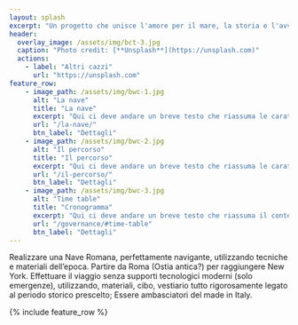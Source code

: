 ```yaml
---
layout: splash
excerpt: "Un progetto che unisce l'amore per il mare, la storia e l'avventura: navigare da Roma a New York su una nave romana."
header:
  overlay_image: /assets/img/bct-3.jpg
  caption: "Photo credit: [**Unsplash**](https://unsplash.com)"
  actions:
    - label: "Altri cazzi"
      url: "https://unsplash.com"
feature_row:
    - image_path: /assets/img/bwc-1.jpg
      alt: "La nave"
      title: "La nave"
      excerpt: "Qui ci deve andare un breve testo che riassuma le caratteristiche della **nave** e un link che porti alla pagina di dettaglio."
      url: "/la-nave/"
      btn_label: "Dettagli"
    - image_path: /assets/img/bwc-2.jpg
      alt: "Il percorso"
      title: "Il percorso"
      excerpt: "Qui ci deve andare un breve testo che riassuma le caratteristiche del **percorso** e un link che porti alla pagina di dettaglio."
      url: "/il-percorso/"
      btn_label: "Dettagli"
    - image_path: /assets/img/bwc-3.jpg
      alt: "Time table"
      title: "Cronogramma"
      excerpt: "Qui ci deve andare un breve testo che riassuma il contenuto della **tabella di marcia** e un link che porti alla pagina di dettaglio."
      url: "/governance/#time-table"
      btn_label: "Dettagli"
---
```


Realizzare una Nave Romana, perfettamente navigante, utilizzando tecniche e materiali dell’epoca.
Partire da Roma (Ostia antica?) per raggiungere New York.
Effettuare il viaggio senza supporti  tecnologici moderni (solo emergenze), utilizzando, materiali, cibo, vestiario tutto rigorosamente legato al periodo storico prescelto;
Essere ambasciatori del made in Italy.

{% include feature_row %}
